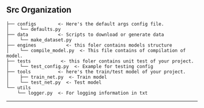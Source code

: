 Src Organization
------------
    ├── configs        <- Here's the default args config file.
    │    └── defaults.py 
    ├── data           <- Scripts to download or generate data
    │    └── make_dataset.py 
    ├── engines           <- this foler contains models structure 
    │    └── compile_model.py  <- This file contains of compilation of model.
    ├── tests           <- this foler contains unit test of your project.
    │    └── test_config.py  <- Example for testing config
    ├── tools          <- here's the train/test model of your project.
    │    ├── train_net.py  <- Train model
    │    └── test_net.py  <- Test model
    └── utils
        └── logger.py  <- For logging information in txt
    
--------